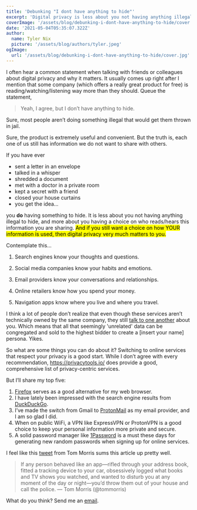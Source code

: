 ```yaml
---
title: 'Debunking "I dont have anything to hide"'
excerpt: 'Digital privacy is less about you not having anything illegal to hide, and more about you having a choice on who reads/hears your information.'
coverImage: '/assets/blog/debunking-i-dont-have-anything-to-hide/cover.jpg'
date: '2021-05-04T05:35:07.322Z'
author:
  name: Tyler Nix
  picture: '/assets/blog/authors/tyler.jpeg'
ogImage:
  url: '/assets/blog/debunking-i-dont-have-anything-to-hide/cover.jpg'
---
```


I often hear a common statement when talking with friends or colleagues about digital privacy and why it matters. It usually comes up right after I mention that some company (which offers a really great product for free) is reading/watching/listening way more than they should. Queue the statement, 
> Yeah, I agree, but I don’t have anything to hide.

Sure, most people aren’t doing something illegal that would get them thrown in jail. 

Sure, the product is extremely useful and convenient. But the truth is, each one of us still has information we do not want to share with others. 

If you have ever
* sent a letter in an envelope
* talked in a whisper
* shredded a document
* met with a doctor in a private room
* kept a secret with a friend
* closed your house curtains
* you get the idea... 

you **do** having something to hide. It is less about you not having anything illegal to hide, and more about you having a choice on who reads/hears this information you are sharing. <mark>And if you still want a choice on how YOUR information is used, then digital privacy very much matters to you.</mark>

Contemplate this...

1. Search engines know your thoughts and questions.

2. Social media companies know your habits and emotions.

3. Email providers know your conversations and relationships.

4. Online retailers know how you spend your money.

5. Navigation apps know where you live and where you travel. 

I think a lot of people don’t realize that even though these services aren’t technically owned by the same company, they still [talk to one another](https://www.vice.com/en/article/bjpx3w/what-are-data-brokers-and-how-to-stop-my-private-data-collection) about you. Which means that all that seemingly 'unrelated' data can be congregated and sold to the highest bidder to create a [insert your name] persona. Yikes.

So what are some things you can do about it? Switching to online services that respect your privacy is a good start. While I don’t agree with every recommendation, https://privacytools.io/ does provide a good, comprehensive list of privacy-centric services. 

But I’ll share my top five:

1. [Firefox](https://www.mozilla.org/en-US/firefox/) serves as a good alternative for my web browser.
2. I have lately been impressed with the search engine results from [DuckDuckGo](https://duckduckgo.com/).
3. I’ve made the switch from Gmail to [ProtonMail](https://protonmail.com/) as my email provider, and I am so glad I did.
4. When on public WiFi, a VPN like ExpressVPN or ProtonVPN is a good choice to keep your personal information more private and secure.
5. A solid password manager like [1Password](https://1password.com/) is a must these days for generating new random passwords when signing up for online services.

I feel like this [tweet](https://twitter.com/tommorris/status/1360193333419773952) from Tom Morris sums this article up pretty well.

> If any person behaved like an app—rifled through your address book, fitted a tracking device to your car, obsessively logged what books and TV shows you watched, and wanted to disturb you at any moment of the day or night—you’d throw them out of your house and call the police. — Tom Morris (@tommorris)

What do you think? Send me an [email](mailto:hey@tylernix.me). 
 